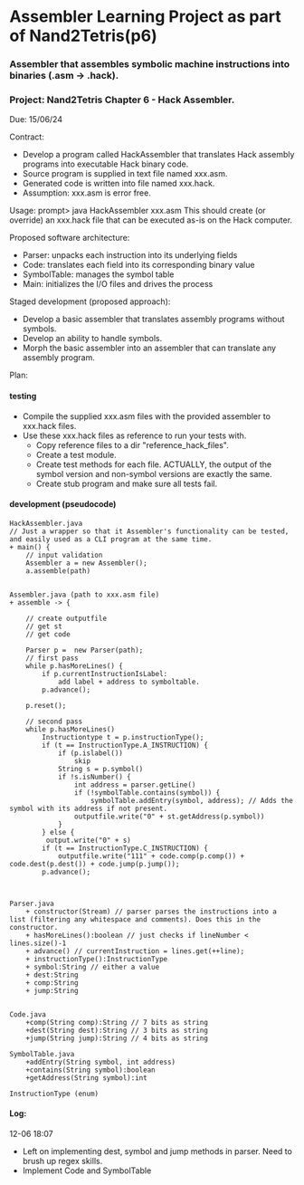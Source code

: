 # Assembler Learning Project as part of Nand2Tetris(p6)
### Assembler that assembles symbolic machine instructions into binaries (.asm -> .hack). 

### Project: Nand2Tetris Chapter 6 - Hack Assembler.
Due: 15/06/24


Contract:

- Develop a program called HackAssembler that translates Hack assembly programs into executable Hack binary code.
- Source program is supplied in text file named xxx.asm.
- Generated code is written into file named xxx.hack.
- Assumption: xxx.asm is error free.

Usage: 
prompt> java HackAssembler xxx.asm
This should create (or override) an xxx.hack file that can be executed as-is on the Hack computer.

Proposed software architecture:
- Parser: unpacks each instruction into its underlying fields
- Code: translates each field into its corresponding binary value
- SymbolTable: manages the symbol table
- Main: initializes the I/O files and drives the process


Staged development (proposed approach):
- Develop a basic assembler that translates assembly programs without symbols.
- Develop an ability to handle symbols.
- Morph the basic assembler into an assembler that can translate any assembly program.


Plan:

#### testing
- Compile the supplied xxx.asm files with the provided assembler to xxx.hack files. 
- Use these xxx.hack files as reference to run your tests with. 
	- Copy reference files to a dir "reference_hack_files".
	- Create a test module.
	- Create test methods for each file. ACTUALLY, the output of the symbol version and non-symbol versions are exactly the same. 
	- Create stub program and make sure all tests fail.
	

#### development (pseudocode)
``` 
HackAssembler.java
// Just a wrapper so that it Assembler's functionality can be tested, and easily used as a CLI program at the same time. 
+ main() {
	// input validation
	Assembler a = new Assembler();
	a.assemble(path)
	

Assembler.java (path to xxx.asm file)
+ assemble -> {
	
	// create outputfile	
	// get st
	// get code
	
	Parser p =	new Parser(path);
	// first pass
	while p.hasMoreLines() {
		if p.currentInstructionIsLabel:
			add label + address to symboltable.
		p.advance();
	
	p.reset();
	
	// second pass
	while p.hasMoreLines()
		Instructiontype t =	p.instructionType();
		if (t == InstructionType.A_INSTRUCTION) {
		 	if (p.islabel())
				skip
			String s = p.symbol() 
			if !s.isNumber() {
				int address = parser.getLine()
				if (!symbolTable.contains(symbol)) {
					symbolTable.addEntry(symbol, address); // Adds the symbol with its address if not present.
				outputfile.write("0" + st.getAddress(p.symbol))
			}
		} else {
		 output.write("0" + s)
		if (t == InstructionType.C_INSTRUCTION) {
			outputfile.write("111" + code.comp(p.comp()) + code.dest(p.dest()) + code.jump(p.jump());		
		p.advance();
	

	
Parser.java
	+ constructor(Stream) // parser parses the instructions into a list (filtering any whitespace and comments). Does this in the constructor.
	+ hasMoreLines():boolean // just checks if lineNumber < lines.size()-1
	+ advance() // currentInstruction = lines.get(++line);
	+ instructionType():InstructionType
	+ symbol:String // either a value 
	+ dest:String
	+ comp:String
	+ jump:String


Code.java
	+comp(String comp):String // 7 bits as string
	+dest(String dest):String // 3 bits as string
	+jump(String jump):String // 4 bits as string

SymbolTable.java
	+addEntry(String symbol, int address)
	+contains(String symbol):boolean
	+getAddress(String symbol):int
	
InstructionType (enum)	
```







#### Log:
12-06 18:07
- Left on implementing dest, symbol and jump methods in parser. Need to brush up regex skills.
- Implement Code and SymbolTable

